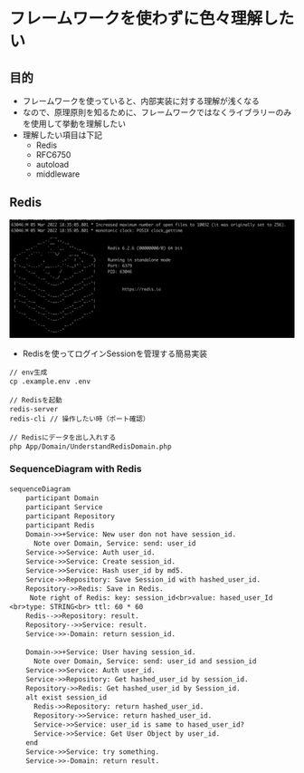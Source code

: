 # フレームワークを使わずに色々理解したい

## 目的

- フレームワークを使っていると、内部実装に対する理解が浅くなる
- なので、原理原則を知るために、フレームワークではなくライブラリーのみを使用して挙動を理解したい
- 理解したい項目は下記
  - Redis
  - RFC6750
  - autoload
  - middleware

## Redis

<img src="static/img/redis_img.png">

 - Redisを使ってログインSessionを管理する簡易実装

```
// env生成
cp .example.env .env

// Redisを起動
redis-server
redis-cli // 操作したい時（ポート確認）

// Redisにデータを出し入れする
php App/Domain/UnderstandRedisDomain.php
```

### SequenceDiagram with Redis

```mermaid
sequenceDiagram
    participant Domain
    participant Service
    participant Repository
    participant Redis
    Domain->>+Service: New user don not have session_id. 
      Note over Domain, Service: send: user_id
    Service->>Service: Auth user_id.
    Service->>Service: Create session_id.
    Service->>Service: Hash user_id by md5.
    Service->>Repository: Save Session_id with hashed_user_id.
    Repository->>Redis: Save in Redis.
     Note right of Redis: key: session_id<br>value: hased_user_Id <br>type: STRING<br> ttl: 60 * 60
    Redis-->>Repository: result.
    Repository-->>Service: result.
    Service->>-Domain: return session_id.

    Domain->>+Service: User having session_id.
      Note over Domain, Service: send: user_id and session_id
    Service->>Service: Auth user_id.
    Service->>Repository: Get hashed_user_id by session_id.
    Repository->>Redis: Get hashed_user_id by Session_id.
    alt exist session_id
      Redis->>Repository: return hashed_user_id.
      Repository->>Service: return hashed_user_id.
      Service->>Service: user_id is same to hased_user_id?
      Service->>Service: Get User Object by user_id.
    end
    Service->>Service: try something.
    Service->>-Domain: return result.
```